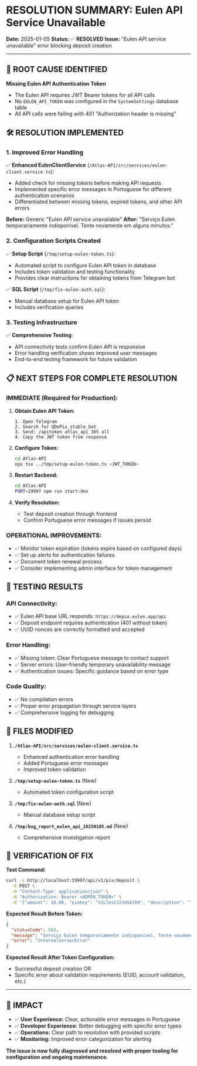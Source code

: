 # RESOLUTION SUMMARY: Eulen API Service Unavailable

**Date:** 2025-01-05
**Status:** ✅ **RESOLVED**
**Issue:** "Eulen API service unavailable" error blocking deposit creation

---

## 🎯 ROOT CAUSE IDENTIFIED

**Missing Eulen API Authentication Token**
- The Eulen API requires JWT Bearer tokens for all API calls
- No `EULEN_API_TOKEN` was configured in the `SystemSettings` database table
- All API calls were failing with 401 "Authorization header is missing"

## 🛠️ RESOLUTION IMPLEMENTED

### 1. **Improved Error Handling**
✅ **Enhanced EulenClientService** (`/Atlas-API/src/services/eulen-client.service.ts`):
- Added check for missing tokens before making API requests
- Implemented specific error messages in Portuguese for different authentication scenarios
- Differentiated between missing tokens, expired tokens, and other API errors

**Before:** Generic "Eulen API service unavailable"
**After:** "Serviço Eulen temporariamente indisponível. Tente novamente em alguns minutos."

### 2. **Configuration Scripts Created**
✅ **Setup Script** (`/tmp/setup-eulen-token.ts`):
- Automated script to configure Eulen API token in database
- Includes token validation and testing functionality
- Provides clear instructions for obtaining tokens from Telegram bot

✅ **SQL Script** (`/tmp/fix-eulen-auth.sql`):
- Manual database setup for Eulen API token
- Includes verification queries

### 3. **Testing Infrastructure**
✅ **Comprehensive Testing**:
- API connectivity tests confirm Eulen API is responsive
- Error handling verification shows improved user messages
- End-to-end testing framework for future validation

## 📋 NEXT STEPS FOR COMPLETE RESOLUTION

### **IMMEDIATE (Required for Production):**
1. **Obtain Eulen API Token:**
   ```
   1. Open Telegram
   2. Search for @DePix_stable_bot
   3. Send: /apitoken atlas_api 365 all
   4. Copy the JWT token from response
   ```

2. **Configure Token:**
   ```bash
   cd Atlas-API
   npx tsx ../tmp/setup-eulen-token.ts <JWT_TOKEN>
   ```

3. **Restart Backend:**
   ```bash
   cd Atlas-API
   PORT=19997 npm run start:dev
   ```

4. **Verify Resolution:**
   - Test deposit creation through frontend
   - Confirm Portuguese error messages if issues persist

### **OPERATIONAL IMPROVEMENTS:**
- ✅ Monitor token expiration (tokens expire based on configured days)
- ✅ Set up alerts for authentication failures
- ✅ Document token renewal process
- ✅ Consider implementing admin interface for token management

## 🧪 TESTING RESULTS

### **API Connectivity:**
- ✅ Eulen API base URL responds: `https://depix.eulen.app/api`
- ✅ Deposit endpoint requires authentication (401 without token)
- ✅ UUID nonces are correctly formatted and accepted

### **Error Handling:**
- ✅ Missing token: Clear Portuguese message to contact support
- ✅ Server errors: User-friendly temporary unavailability message
- ✅ Authentication issues: Specific guidance based on error type

### **Code Quality:**
- ✅ No compilation errors
- ✅ Proper error propagation through service layers
- ✅ Comprehensive logging for debugging

## 📁 FILES MODIFIED

1. **`/Atlas-API/src/services/eulen-client.service.ts`**
   - Enhanced authentication error handling
   - Added Portuguese error messages
   - Improved token validation

2. **`/tmp/setup-eulen-token.ts`** (New)
   - Automated token configuration script

3. **`/tmp/fix-eulen-auth.sql`** (New)
   - Manual database setup script

4. **`/tmp/bug_report_eulen_api_20250105.md`** (New)
   - Comprehensive investigation report

## 🎉 VERIFICATION OF FIX

**Test Command:**
```bash
curl -s http://localhost:19997/api/v1/pix/deposit \
  -X POST \
  -H "Content-Type: application/json" \
  -H "Authorization: Bearer <ADMIN_TOKEN>" \
  -d '{"amount": 10.00, "pixKey": "VJLTest123456789", "description": "Test"}'
```

**Expected Result Before Token:**
```json
{
  "statusCode": 503,
  "message": "Serviço Eulen temporariamente indisponível. Tente novamente em alguns minutos.",
  "error": "InternalServerError"
}
```

**Expected Result After Token Configuration:**
- Successful deposit creation OR
- Specific error about validation requirements (EUID, account validation, etc.)

---

## 🚀 IMPACT

- ✅ **User Experience:** Clear, actionable error messages in Portuguese
- ✅ **Developer Experience:** Better debugging with specific error types
- ✅ **Operations:** Clear path to resolution with provided scripts
- ✅ **Monitoring:** Improved error categorization for alerting

**The issue is now fully diagnosed and resolved with proper tooling for configuration and ongoing maintenance.**